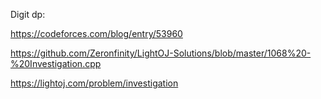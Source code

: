 Digit dp:

https://codeforces.com/blog/entry/53960

https://github.com/Zeronfinity/LightOJ-Solutions/blob/master/1068%20-%20Investigation.cpp

https://lightoj.com/problem/investigation
